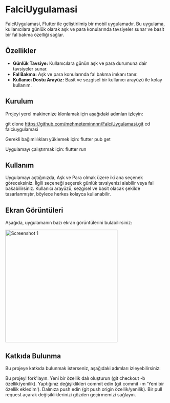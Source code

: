 # FalciUygulamasi

FalciUygulamasi, Flutter ile geliştirilmiş bir mobil uygulamadır. Bu uygulama, kullanıcılara günlük olarak aşk ve para konularında tavsiyeler sunar ve basit bir fal bakma özelliği sağlar.

## Özellikler

- **Günlük Tavsiye:** Kullanıcılara günün aşk ve para durumuna dair tavsiyeler sunar.
- **Fal Bakma:** Aşk ve para konularında fal bakma imkanı tanır.
- **Kullanıcı Dostu Arayüz:** Basit ve sezgisel bir kullanıcı arayüzü ile kolay kullanım.

## Kurulum

Projeyi yerel makinenize klonlamak için aşağıdaki adımları izleyin:

git clone https://github.com/mehmeteminnnn/FalciUygulamasi.git
cd falciuygulamasi

Gerekli bağımlılıkları yüklemek için:
flutter pub get

Uygulamayı çalıştırmak için:
flutter run

## Kullanım
Uygulamayı açtığınızda, Aşk ve Para olmak üzere iki ana seçenek göreceksiniz.
İlgili seçeneği seçerek günlük tavsiyenizi alabilir veya fal bakabilirsiniz.
Kullanıcı arayüzü, sezgisel ve basit olacak şekilde tasarlanmıştır, böylece herkes kolayca kullanabilir.
## Ekran Görüntüleri
Aşağıda, uygulamanın bazı ekran görüntülerini bulabilirsiniz:


<img src="![Screenshot_1720444201](https://github.com/user-attachments/assets/123637f9-63a8-4d98-a0ac-c490f2df9bdc)" alt="Screenshot 1" width="350"/>


## Katkıda Bulunma
Bu projeye katkıda bulunmak isterseniz, aşağıdaki adımları izleyebilirsiniz:

Bu projeyi fork'layın.
Yeni bir özellik dalı oluşturun (git checkout -b özellik/yenilik).
Yaptığınız değişiklikleri commit edin (git commit -m 'Yeni bir özellik ekledim').
Dalınıza push edin (git push origin özellik/yenilik).
Bir pull request açarak değişikliklerinizi gözden geçirmemizi sağlayın.
